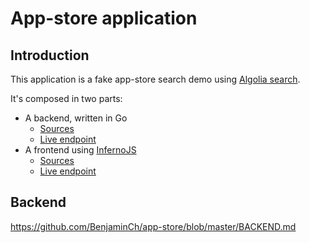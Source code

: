 # App-store application

## Introduction
This application is a fake app-store search demo using [Algolia search](https://www.algolia.com/).

It's composed in two parts:
- A backend, written in Go
  * [Sources](https://github.com/BenjaminCh/app-store/tree/master/backend)
  * [Live endpoint](api.search.tests.sh)
- A frontend using [InfernoJS](https://github.com/infernojs/inferno)
  * [Sources](https://github.com/BenjaminCh/app-store/tree/master/frontend)
  * [Live endpoint](search.tests.sh)

## Backend
https://github.com/BenjaminCh/app-store/blob/master/BACKEND.md
